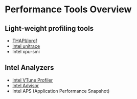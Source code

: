 # Performance Tools Overview

## Light-weight profiling tools

* [THAPI/iprof](./iprof.md)
* [Intel unitrace](./unitrace.md)
* Intel xpu-smi

## Intel Analyzers

* [Intel VTune Profiler](./vtune.md)
* [Intel Advisor](./advisor.md)
* Intel APS (Application Performance Snapshot)